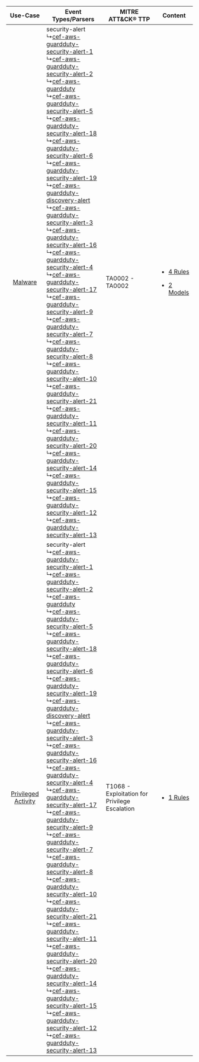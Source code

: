 |    Use-Case    | Event Types/Parsers    | MITRE ATT&CK® TTP    | Content    |
|:----:| ---- | ---- | ---- |
|    [Malware](../../../UseCases/uc_malware.md)    |  security-alert<br> ↳[cef-aws-guardduty-security-alert-1](Ps/pC_cefawsguarddutysecurityalert1.md)<br> ↳[cef-aws-guardduty-security-alert-2](Ps/pC_cefawsguarddutysecurityalert2.md)<br> ↳[cef-aws-guardduty](Ps/pC_cefawsguardduty.md)<br> ↳[cef-aws-guardduty-security-alert-5](Ps/pC_cefawsguarddutysecurityalert5.md)<br> ↳[cef-aws-guardduty-security-alert-18](Ps/pC_cefawsguarddutysecurityalert18.md)<br> ↳[cef-aws-guardduty-security-alert-6](Ps/pC_cefawsguarddutysecurityalert6.md)<br> ↳[cef-aws-guardduty-security-alert-19](Ps/pC_cefawsguarddutysecurityalert19.md)<br> ↳[cef-aws-guardduty-discovery-alert](Ps/pC_cefawsguarddutydiscoveryalert.md)<br> ↳[cef-aws-guardduty-security-alert-3](Ps/pC_cefawsguarddutysecurityalert3.md)<br> ↳[cef-aws-guardduty-security-alert-16](Ps/pC_cefawsguarddutysecurityalert16.md)<br> ↳[cef-aws-guardduty-security-alert-4](Ps/pC_cefawsguarddutysecurityalert4.md)<br> ↳[cef-aws-guardduty-security-alert-17](Ps/pC_cefawsguarddutysecurityalert17.md)<br> ↳[cef-aws-guardduty-security-alert-9](Ps/pC_cefawsguarddutysecurityalert9.md)<br> ↳[cef-aws-guardduty-security-alert-7](Ps/pC_cefawsguarddutysecurityalert7.md)<br> ↳[cef-aws-guardduty-security-alert-8](Ps/pC_cefawsguarddutysecurityalert8.md)<br> ↳[cef-aws-guardduty-security-alert-10](Ps/pC_cefawsguarddutysecurityalert10.md)<br> ↳[cef-aws-guardduty-security-alert-21](Ps/pC_cefawsguarddutysecurityalert21.md)<br> ↳[cef-aws-guardduty-security-alert-11](Ps/pC_cefawsguarddutysecurityalert11.md)<br> ↳[cef-aws-guardduty-security-alert-20](Ps/pC_cefawsguarddutysecurityalert20.md)<br> ↳[cef-aws-guardduty-security-alert-14](Ps/pC_cefawsguarddutysecurityalert14.md)<br> ↳[cef-aws-guardduty-security-alert-15](Ps/pC_cefawsguarddutysecurityalert15.md)<br> ↳[cef-aws-guardduty-security-alert-12](Ps/pC_cefawsguarddutysecurityalert12.md)<br> ↳[cef-aws-guardduty-security-alert-13](Ps/pC_cefawsguarddutysecurityalert13.md)<br> | TA0002 - TA0002<br>    | [<ul><li>4 Rules</li></ul><ul><li>2 Models</li></ul>](RM/r_m_amazon_aws_guardduty_Malware.md) |
| [Privileged Activity](../../../UseCases/uc_privileged_activity.md) |  security-alert<br> ↳[cef-aws-guardduty-security-alert-1](Ps/pC_cefawsguarddutysecurityalert1.md)<br> ↳[cef-aws-guardduty-security-alert-2](Ps/pC_cefawsguarddutysecurityalert2.md)<br> ↳[cef-aws-guardduty](Ps/pC_cefawsguardduty.md)<br> ↳[cef-aws-guardduty-security-alert-5](Ps/pC_cefawsguarddutysecurityalert5.md)<br> ↳[cef-aws-guardduty-security-alert-18](Ps/pC_cefawsguarddutysecurityalert18.md)<br> ↳[cef-aws-guardduty-security-alert-6](Ps/pC_cefawsguarddutysecurityalert6.md)<br> ↳[cef-aws-guardduty-security-alert-19](Ps/pC_cefawsguarddutysecurityalert19.md)<br> ↳[cef-aws-guardduty-discovery-alert](Ps/pC_cefawsguarddutydiscoveryalert.md)<br> ↳[cef-aws-guardduty-security-alert-3](Ps/pC_cefawsguarddutysecurityalert3.md)<br> ↳[cef-aws-guardduty-security-alert-16](Ps/pC_cefawsguarddutysecurityalert16.md)<br> ↳[cef-aws-guardduty-security-alert-4](Ps/pC_cefawsguarddutysecurityalert4.md)<br> ↳[cef-aws-guardduty-security-alert-17](Ps/pC_cefawsguarddutysecurityalert17.md)<br> ↳[cef-aws-guardduty-security-alert-9](Ps/pC_cefawsguarddutysecurityalert9.md)<br> ↳[cef-aws-guardduty-security-alert-7](Ps/pC_cefawsguarddutysecurityalert7.md)<br> ↳[cef-aws-guardduty-security-alert-8](Ps/pC_cefawsguarddutysecurityalert8.md)<br> ↳[cef-aws-guardduty-security-alert-10](Ps/pC_cefawsguarddutysecurityalert10.md)<br> ↳[cef-aws-guardduty-security-alert-21](Ps/pC_cefawsguarddutysecurityalert21.md)<br> ↳[cef-aws-guardduty-security-alert-11](Ps/pC_cefawsguarddutysecurityalert11.md)<br> ↳[cef-aws-guardduty-security-alert-20](Ps/pC_cefawsguarddutysecurityalert20.md)<br> ↳[cef-aws-guardduty-security-alert-14](Ps/pC_cefawsguarddutysecurityalert14.md)<br> ↳[cef-aws-guardduty-security-alert-15](Ps/pC_cefawsguarddutysecurityalert15.md)<br> ↳[cef-aws-guardduty-security-alert-12](Ps/pC_cefawsguarddutysecurityalert12.md)<br> ↳[cef-aws-guardduty-security-alert-13](Ps/pC_cefawsguarddutysecurityalert13.md)<br> | T1068 - Exploitation for Privilege Escalation<br> | [<ul><li>1 Rules</li></ul>](RM/r_m_amazon_aws_guardduty_Privileged_Activity.md)    |